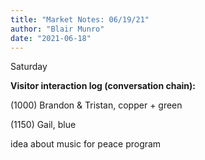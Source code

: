 ```yaml
---
title: "Market Notes: 06/19/21"
author: "Blair Munro"
date: "2021-06-18"
---
```


Saturday

**Visitor interaction log (conversation chain):**

(1000) Brandon & Tristan, copper + green 

(1150) Gail, blue

idea about music for peace program
